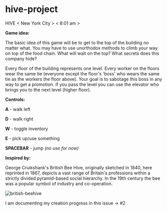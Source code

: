 # hive-project

HIVE < New York City > < 8:01 am >

**Game idea:**

The basic idea of this game will be to get to the top of the building no matter what. You may have to use unorthodox methods to climb your way on top of the food chain. What will wait on the top? What secrets does this company hide?

Every floor of the building represents one level. Every worker on the floors wear the same tie (everyone except the floor's 'boss' who wears the same tie as the workers the floor above). Your goal is to sabotage this boss in any way to get a promotion. If you pass the level you can use the elevator who brings you to the next level (higher floor).

**Controls:**

**A** - walk left

**D** - walk right

**W** - toggle inventory

**E** - pick up/use something

**SPACEBAR** - jump _(no use for now)_

**Inspired by:**

George Cruikshank's British Bee Hive, originally sketched in 1840, here reprinted in 1867, depicts a vast range of Britain's professions within a strictly divided pyramid-based social hierarchy. In the 19th century the bee was a popular symbol of industry and co-operation.

![british-beehive](https://cloud.githubusercontent.com/assets/20909245/25156887/db549134-249d-11e7-9196-df14201c649d.jpg)

I am documenting my creation progress in this issue -> #2
